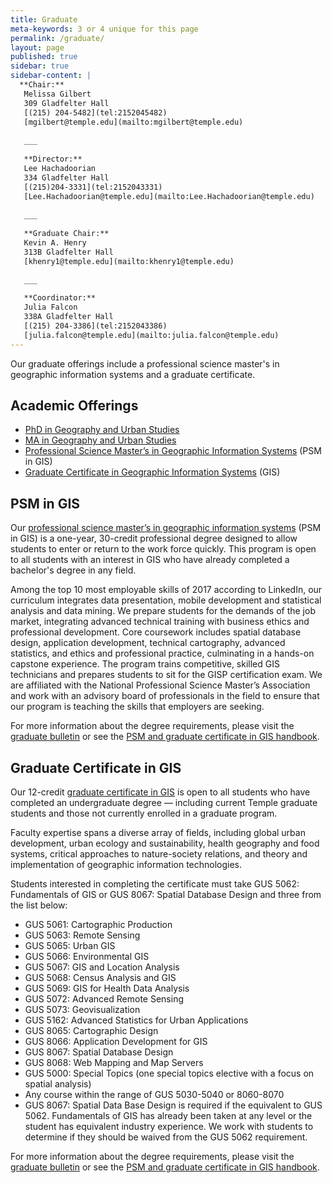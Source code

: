 ```yaml
---
title: Graduate
meta-keywords: 3 or 4 unique for this page
permalink: /graduate/
layout: page
published: true
sidebar: true
sidebar-content: |
  **Chair:**  
   Melissa Gilbert  
   309 Gladfelter Hall  
   [(215) 204-5482](tel:2152045482)  
   [mgilbert@temple.edu](mailto:mgilbert@temple.edu)  
   
   ___
   
   **Director:**  
   Lee Hachadoorian  
   334 Gladfelter Hall    
   [(215)204-3331](tel:2152043331)
   [Lee.Hachadoorian@temple.edu](mailto:Lee.Hachadoorian@temple.edu)  
   
   ___
   
   **Graduate Chair:**  
   Kevin A. Henry  
   313B Gladfelter Hall    
   [khenry1@temple.edu](mailto:khenry1@temple.edu)  
   
   ___

   **Coordinator:**  
   Julia Falcon  
   338A Gladfelter Hall    
   [(215) 204-3386](tel:2152043386)   
   [julia.falcon@temple.edu](mailto:julia.falcon@temple.edu)
---
```


Our graduate offerings include a professional science master's in geographic information systems and a graduate certificate. 

## Academic Offerings

- [PhD in Geography and Urban Studies](#phd-in-geography-and-urban-studies)
- [MA in Geography and Urban Studies](#ma-in-geography-and-urban-studies)
- [Professional Science Master’s in Geographic Information Systems](#psm-in-gis) (PSM in GIS)
- [Graduate Certificate in Geographic Information Systems](#graduate-certificate-in-gis) (GIS)

## PSM in GIS

Our [professional science master’s in geographic information systems](http://bulletin.temple.edu/graduate/scd/cla/geographic-information-systems-psm/) (PSM in GIS) is a one-year, 30-credit professional degree designed to allow students to enter or return to the work force quickly. This program is open to all students with an interest in GIS who have already completed a bachelor's degree in any field.

Among the top 10 most employable skills of 2017 according to LinkedIn, our curriculum integrates data presentation, mobile development and statistical analysis and data mining. We prepare students for the demands of the job market, integrating advanced technical training with business ethics and professional development. Core coursework includes spatial database design, application development, technical cartography, advanced statistics, and ethics and professional practice, culminating in a hands-on capstone experience. The program trains competitive, skilled GIS technicians and prepares students to sit for the GISP certification exam. We are affiliated with the National Professional Science Master’s Association and work with an advisory board of professionals in the field to ensure that our program is teaching the skills that employers are seeking.

For more information about the degree requirements, please visit the [graduate bulletin](http://bulletin.temple.edu/graduate/scd/cla/geographic-information-systems-psm/) or see the [PSM and graduate certificate in GIS handbook](http://www.cla.temple.edu/gus/files/2014/10/Handbook-for-PSM-and-Certificate-in-GIS-2016-2017.pdf).

## Graduate Certificate in GIS

Our 12-credit [graduate certificate in GIS](http://bulletin.temple.edu/graduate/scd/cla/geographic-information-systems-certificate/) is open to all students who have completed an undergraduate degree — including current Temple graduate students and those not currently enrolled in a graduate program.

Faculty expertise spans a diverse array of fields, including global urban development, urban ecology and sustainability, health geography and food systems, critical approaches to nature-society relations, and theory and implementation of geographic information technologies.

Students interested in completing the certificate must take GUS 5062: Fundamentals of GIS or GUS 8067: Spatial Database Design and three from the list below:

- GUS 5061: Cartographic Production
- GUS 5063: Remote Sensing
- GUS 5065: Urban GIS
- GUS 5066: Environmental GIS
- GUS 5067: GIS and Location Analysis
- GUS 5068: Census Analysis and GIS
- GUS 5069: GIS for Health Data Analysis
- GUS 5072: Advanced Remote Sensing
- GUS 5073: Geovisualization
- GUS 5162: Advanced Statistics for Urban Applications
- GUS 8065: Cartographic Design
- GUS 8066: Application Development for GIS
- GUS 8067: Spatial Database Design
- GUS 8068: Web Mapping and Map Servers
- GUS 5000: Special Topics (one special topics elective with a focus on spatial analysis)
- Any course within the range of  GUS 5030-5040 or 8060-8070
- GUS 8067: Spatial Data Base Design is required if the equivalent to GUS 5062. Fundamentals of GIS has already been taken at any level or the student has equivalent industry experience. We work with students to determine if they should be waived from the GUS 5062 requirement.

For more information about the degree requirements, please visit the [graduate bulletin](http://bulletin.temple.edu/graduate/scd/cla/geographic-information-systems-certificate/) or see the [PSM and graduate certificate in GIS handbook](http://www.cla.temple.edu/gus/files/2014/10/Handbook-for-PSM-and-Certificate-in-GIS-2016-2017.pdf).
